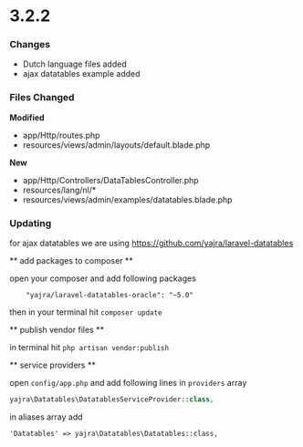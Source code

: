 # 3.2.2

### Changes

* Dutch language files added
* ajax datatables example added



### Files Changed

**Modified**
* app/Http/routes.php
* resources/views/admin/layouts/default.blade.php

**New**
* app/Http/Controllers/DataTablesController.php
* resources/lang/nl/*
* resources/views/admin/examples/datatables.blade.php

 
### Updating

for ajax datatables we are using https://github.com/yajra/laravel-datatables

** add packages to composer **

open your composer and add following packages
````
    "yajra/laravel-datatables-oracle": "~5.0"
````

then in your terminal hit <code>composer update</code>


** publish vendor files **

in terminal hit <code>php artisan vendor:publish</code>

** service providers **

open <code>config/app.php</code> and add following lines in <code>providers</code> array

````php
yajra\Datatables\DatatablesServiceProvider::class,
````

in <cpde>aliases</code> array add
````
'Datatables' => yajra\Datatables\Datatables::class,
````